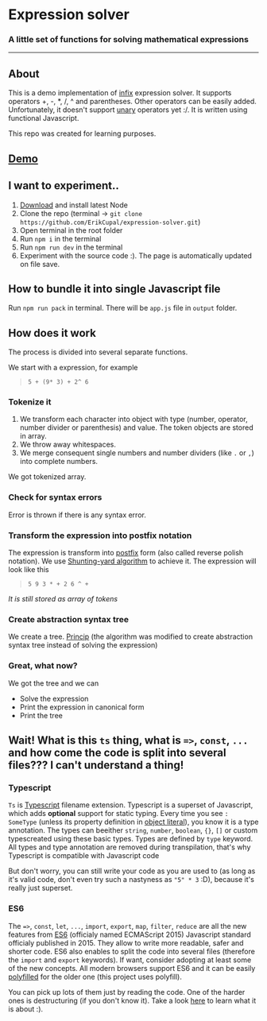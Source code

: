 # Expression solver

### A little set of functions for solving mathematical expressions
____________________________

## About

This is a demo implementation of [infix](https://en.wikipedia.org/wiki/Infix_notation) expression solver.
It supports operators +, -, *, /, ^ and parentheses.
Other operators can be easily added.
Unfortunately, it doesn't support [unary](https://en.wikipedia.org/wiki/Unary_operation) operators yet :/.
It is written using functional Javascript.

This repo was created for learning purposes.

## [Demo](https://jsfiddle.net/lapuckire/77bcvzox/)

## I want to experiment..

1. [Download](https://nodejs.org/en/) and install latest Node
0. Clone the repo (terminal -> `git clone https://github.com/ErikCupal/expression-solver.git`)
0. Open terminal in the root folder
0. Run `npm i` in the terminal
0. Run `npm run dev` in the terminal
0. Experiment with the source code :). The page is automatically updated on file save.

## How to bundle it into single Javascript file

Run `npm run pack` in terminal. There will be `app.js` file in `output` folder.

## How does it work

The process is divided into several separate functions.

We start with a expression, for example
> `5 + (9* 3) + 2^ 6`

### Tokenize it

1. We transform each character into object with type (number, operator, number divider or parenthesis) and value.
The token objects are stored in array.
0. We throw away whitespaces.
2. We merge consequent single numbers and number dividers (like `.` or `,`) into complete numbers.

We got tokenized array.

### Check for syntax errors

Error is thrown if there is any syntax error.

### Transform the expression into postfix notation

The expression is transform into [postfix](https://en.wikipedia.org/wiki/Reverse_Polish_notation) form (also called reverse polish notation).
We use [Shunting-yard algorithm](https://en.wikipedia.org/wiki/Shunting-yard_algorithm) to achieve it.
The expression will look like this
> `5 9 3 * + 2 6 ^ +`

*It is still stored as array of tokens*

### Create abstraction syntax tree

We create a tree. [Princip](http://learnyouahaskell.com/functionally-solving-problems#reverse-polish-notation-calculator)
(the algorithm was modified to create abstraction syntax tree instead of solving the expression)

### Great, what now?

We got the tree and we can
* Solve the expression
* Print the expression in canonical form
* Print the tree

## Wait! What is this `ts` thing, what is `=>`, `const`, `...` and how come the code is split into several files??? I can't understand a thing!

### Typescript

`Ts` is [Typescript](https://www.typescriptlang.org/) filename extension.
Typescript is a superset of Javascript, which adds **optional** support for static typing.
Every time you see `: SomeType` (unless its property definition in
[object literal](https://developer.mozilla.org/en-US/docs/Web/JavaScript/Guide/Grammar_and_types#Object_literals)),
you know it is a type annotation.
The types can beeither `string`, `number`, `boolean`, `{}`, `[]` or custom typescreated using these basic types.
Types are defined by `type` keyword.
All types and type annotation are removed during transpilation, that's why Typescript is compatible with Javascript code

But don't worry, you can still write your code as you are used to
(as long as it's valid code, don't even try such a nastyness as `"5" * 3` :D),
because it's really just superset.

### ES6

The `=>`, `const`, `let`, `...`, `import`, `export`, `map`, `filter`, `reduce` are all the new features from [ES6](https://github.com/lukehoban/es6features) (officialy named ECMAScript 2015) Javascript standard officialy published in 2015.
They allow to write more readable, safer and shorter code. ES6 also enables to split the code into several files (therefore the `import` and `export` keywords).
If want, consider adopting at least some of the new concepts. All modern browsers support ES6 and it can be easily [polyfilled](https://en.wikipedia.org/wiki/Polyfill) for the older one (this project uses polyfill).

You can pick up lots of them just by reading the code.
One of the harder ones is destructuring (if you don't know it).
Take a look [here](http://es6-features.org/#ArrayMatching) to learn what it is about :).
